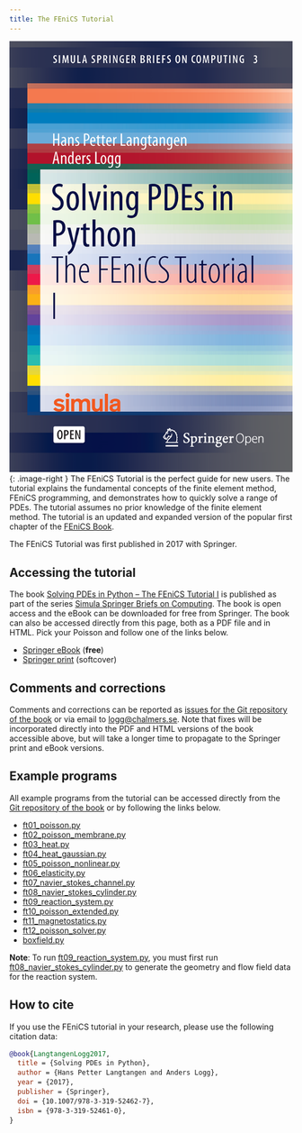 ```yaml
---
title: The FEniCS Tutorial
---
```


![The FEniCS tutorial](/assets/img/docs/tutorial.png){: .image-right }
The FEniCS Tutorial is the perfect guide for new users. The tutorial explains the fundamental 
concepts of the finite element method, FEniCS programming, and demonstrates how to quickly 
solve a range of PDEs. The tutorial assumes no prior knowledge of the finite element method. 
The tutorial is an updated and expanded version of the popular first chapter of the
[FEniCS Book](book.md).

The FEniCS Tutorial was first published in 2017 with Springer.

## Accessing the tutorial
The book [Solving PDEs in Python – The FEniCS Tutorial I](http://www.springer.com/gp/book/9783319524610)
is published as part of the series [Simula Springer Briefs on Computing](http://www.springer.com/series/13548).
The book is open access and the eBook can be downloaded for free from Springer. The book can also
be accessed directly from this page, both as a PDF file and in HTML. Pick your Poisson and follow
one of the links below.

- [Springer eBook](http://www.springer.com/gp/book/9783319524610) (**free**)
- [Springer print](http://www.springer.com/gp/book/9783319524610) (softcover)

## Comments and corrections
Comments and corrections can be reported as [issues for the Git repository of the book](https://github.com/hplgit/fenics-tutorial/issues)
or via email to [logg@chalmers.se](mailto:logg@chalmers.se). Note that fixes will be incorporated
directly into the PDF and HTML versions of the book accessible above, but will take a longer time
to propagate to the Springer print and eBook versions.

## Example programs
All example programs from the tutorial can be accessed directly from the
[Git repository of the book](https://github.com/hplgit/fenics-tutorial)
or by following the links below.

- [ft01_poisson.py](https://github.com/hplgit/fenics-tutorial/blob/master/pub/python/vol1/ft01_poisson.py)
- [ft02_poisson_membrane.py](https://github.com/hplgit/fenics-tutorial/blob/master/pub/python/vol1/ft02_poisson_membrane.py)
- [ft03_heat.py](https://github.com/hplgit/fenics-tutorial/blob/master/pub/python/vol1/ft03_heat.py)
- [ft04_heat_gaussian.py](https://github.com/hplgit/fenics-tutorial/blob/master/pub/python/vol1/ft04_heat_gaussian.py)
- [ft05_poisson_nonlinear.py](https://github.com/hplgit/fenics-tutorial/blob/master/pub/python/vol1/ft04_heat_gaussian.py)
- [ft06_elasticity.py](https://github.com/hplgit/fenics-tutorial/blob/master/pub/python/vol1/ft06_elasticity.py)
- [ft07_navier_stokes_channel.py](https://github.com/hplgit/fenics-tutorial/blob/master/pub/python/vol1/ft07_navier_stokes_channel.py)
- [ft08_navier_stokes_cylinder.py](https://github.com/hplgit/fenics-tutorial/blob/master/pub/python/vol1/ft08_navier_stokes_cylinder.py)
- [ft09_reaction_system.py](https://github.com/hplgit/fenics-tutorial/blob/master/pub/python/vol1/ft09_reaction_system.py)
- [ft10_poisson_extended.py](https://github.com/hplgit/fenics-tutorial/blob/master/pub/python/vol1/ft10_poisson_extended.py)
- [ft11_magnetostatics.py](https://github.com/hplgit/fenics-tutorial/blob/master/pub/python/vol1/ft11_magnetostatics.py)
- [ft12_poisson_solver.py](https://github.com/hplgit/fenics-tutorial/blob/master/pub/python/vol1/ft12_poisson_solver.py)
- [boxfield.py](https://github.com/hplgit/fenics-tutorial/blob/master/src/vol1/python/boxfield.py)

**Note**: To run [ft09_reaction_system.py](https://github.com/hplgit/fenics-tutorial/blob/master/pub/python/vol1/ft09_reaction_system.py),
you must first run [ft08_navier_stokes_cylinder.py](https://github.com/hplgit/fenics-tutorial/blob/master/pub/python/vol1/ft08_navier_stokes_cylinder.py)
to generate the geometry and flow field data for the reaction system.

## How to cite
If you use the FEniCS tutorial in your research, please use the following citation data:

```bibtex
@book{LangtangenLogg2017,
  title = {Solving PDEs in Python},
  author = {Hans Petter Langtangen and Anders Logg},
  year = {2017},
  publisher = {Springer},
  doi = {10.1007/978-3-319-52462-7},
  isbn = {978-3-319-52461-0},
}
```
